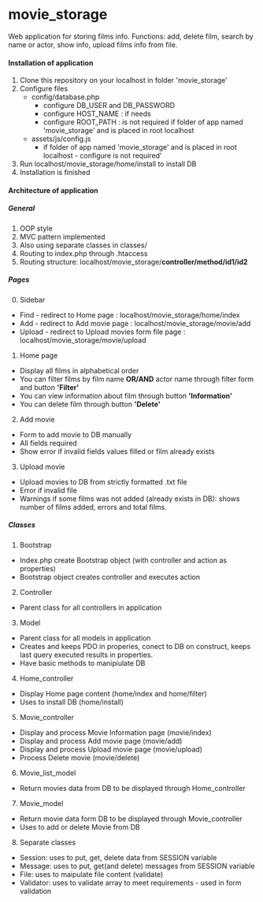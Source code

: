 # movie_storage
Web application for storing films info. Functions: add, delete film, search by name or actor, show info, upload films info from file.

#### Installation of application

1. Clone this repository on your localhost in folder 'movie_storage'
2. Configure files
    * config/database.php
      * configure DB_USER and DB_PASSWORD
      * configure HOST_NAME : if needs
      * configure ROOT_PATH : is not required if folder of app named 'movie_storage' and is placed in root localhost
    * assets/js/config.js
      * if folder of app named 'movie_storage' and is placed in root localhost - configure is not required'
3. Run localhost/movie_storage/home/install to install DB
4. Installation is finished

#### Architecture of application

##### General
1. OOP style
2. MVC pattern implemented
3. Also using separate classes in classes/
4. Routing to index.php through .htaccess
5. Routing structure: localhost/movie_storage/**controller/method/id1/id2**

##### Pages
0. Sidebar
  * Find    - redirect to Home page : localhost/movie_storage/home/index
  * Add     - redirect to Add movie page : localhost/movie_storage/movie/add
  * Upload  - redirect to Upload movies form file page : localhost/movie_storage/movie/upload

1. Home page
  * Display all films in alphabetical order
  * You can filter films by film name **OR/AND** actor name through filter form and button **'Filter'**
  * You can view information about film through button **'Information'**
  * You can delete film through button **'Delete'**
2. Add movie
  * Form to add movie to DB manually
  * All fields required
  * Show error if invalid fields values filled or film already exists 
3. Upload movie
  * Upload movies to DB from strictly formatted .txt file
  * Error if invalid file
  * Warnings if some films was not added (already exists in DB): shows number of films added, errors and total films.

##### Classes
1. Bootstrap
  * Index.php create Bootstrap object (with controller and action as properties)
  * Bootstrap object creates controller and executes action
2. Controller
  * Parent class for all controllers in application
3. Model
  * Parent class for all models in application
  * Creates and keeps PDO in properies, conect to DB on construct, keeps last query executed results in properties.
  * Have basic methods to manipiulate DB
4. Home_controller
  * Display Home page content (home/index and home/filter)
  * Uses to install DB (home/install)
5. Movie_controller
  * Display and process  Movie Information page (movie/index)
  * Display and process  Add movie page (movie/add)
  * Display and process  Upload movie page (movie/upload)
  * Process Delete movie (movie/delete)
6. Movie_list_model
  * Return movies data from DB to be displayed through Home_controller
7. Movie_model
  * Return movie data form DB to be displayed through Movie_controller
  * Uses to add or delete Movie from DB
8. Separate classes
  * Session: uses to put, get, delete data from SESSION variable
  * Message: uses to put, get(and delete) messages from SESSION variable
  * File: uses to maipulate file content (validate)
  * Validator: uses to validate array to meet requirements - used in form validation



